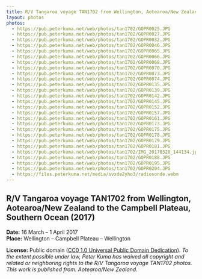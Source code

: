 ```yaml
---
title: R/V Tangaroa voyage TAN1702 from Wellington, Aotearoa/New Zealand to the Cambpell Plateau, Southern Ocean (2017)
layout: photos
photos:
  - https://pub.peterkuma.net/web/photos/tan1702/GOPR0025.JPG
  - https://pub.peterkuma.net/web/photos/tan1702/GOPR0027.JPG
  - https://pub.peterkuma.net/web/photos/tan1702/GOPR0032.JPG
  - https://pub.peterkuma.net/web/photos/tan1702/GOPR0046.JPG
  - https://pub.peterkuma.net/web/photos/tan1702/GOPR0065.JPG
  - https://pub.peterkuma.net/web/photos/tan1702/GOPR0066.JPG
  - https://pub.peterkuma.net/web/photos/tan1702/GOPR0068.JPG
  - https://pub.peterkuma.net/web/photos/tan1702/GOPR0070.JPG
  - https://pub.peterkuma.net/web/photos/tan1702/GOPR0073.JPG
  - https://pub.peterkuma.net/web/photos/tan1702/GOPR0074.JPG
  - https://pub.peterkuma.net/web/photos/tan1702/GOPR0135.JPG
  - https://pub.peterkuma.net/web/photos/tan1702/GOPR0139.JPG
  - https://pub.peterkuma.net/web/photos/tan1702/GOPR0142.JPG
  - https://pub.peterkuma.net/web/photos/tan1702/GOPR0145.JPG
  - https://pub.peterkuma.net/web/photos/tan1702/GOPR0152.JPG
  - https://pub.peterkuma.net/web/photos/tan1702/GOPR0157.JPG
  - https://pub.peterkuma.net/web/photos/tan1702/GOPR0161.JPG
  - https://pub.peterkuma.net/web/photos/tan1702/GOPR0173.JPG
  - https://pub.peterkuma.net/web/photos/tan1702/GOPR0175.JPG
  - https://pub.peterkuma.net/web/photos/tan1702/GOPR0178.JPG
  - https://pub.peterkuma.net/web/photos/tan1702/GOPR0179.JPG
  - https://pub.peterkuma.net/web/photos/tan1702/GOPR0181.JPG
  - https://pub.peterkuma.net/web/photos/tan1702/IMG_20170320_144134.jpg
  - https://pub.peterkuma.net/web/photos/tan1702/GOPR0188.JPG
  - https://pub.peterkuma.net/web/photos/tan1702/GOPR0195.JPG
  - https://pub.peterkuma.net/web/photos/tan1702/GOPR0204.JPG
  - https://files.peterkuma.net/media/svxde2yho3/radiosonde.webm
---
```


## R/V Tangaroa voyage TAN1702 from Wellington, Aotearoa/New Zealand to the Campbell Plateau, Southern Ocean (2017)

**Date:** 16 March – 1 April 2017\
**Place:** Wellington – Campbell Plateau – Wellington

**License:** Public domain ([CC0 1.0 Universal Public Domain Dedication](https://creativecommons.org/publicdomain/zero/1.0/)). *To the extent possible under law, Peter Kuma has waived all copyright and related or neighboring rights to the R/V Tangaroa voyage TAN1702 photos. This work is published from: Aotearoa/New Zealand.*

